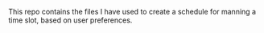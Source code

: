 This repo contains the files I have used to create a schedule for manning a time slot, based on user preferences.
